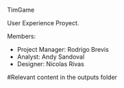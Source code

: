 TimGame

User Experience Proyect.

Members: 
- Project Manager: Rodrigo Brevis
- Analyst: Andy Sandoval
- Designer: Nicolas Rivas

#Relevant content in the outputs folder
